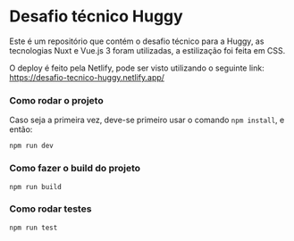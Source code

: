 # Desafio técnico Huggy

Este é um repositório que contém o desafio técnico para a Huggy, as tecnologias Nuxt e Vue.js 3 foram utilizadas, a estilização foi feita em CSS.

O deploy é feito pela Netlify, pode ser visto utilizando o seguinte link: https://desafio-tecnico-huggy.netlify.app/

### Como rodar o projeto
Caso seja a primeira vez, deve-se primeiro usar o comando ```npm install```, e então:
```
npm run dev
```

### Como fazer o build do projeto
```
npm run build
```

### Como rodar testes
```
npm run test
```
